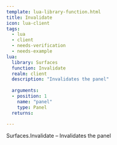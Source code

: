 ```yaml
---
template: lua-library-function.html
title: Invalidate
icon: lua-client
tags:
  - lua
  - client
  - needs-verification
  - needs-example
lua:
  library: Surfaces
  function: Invalidate
  realm: client
  description: "Invalidates the panel"
  
  arguments:
  - position: 1
    name: "panel"
    type: Panel
  returns:
    
---
```


<div class="lua__search__keywords">
Surfaces.Invalidate &#x2013; Invalidates the panel
</div>
